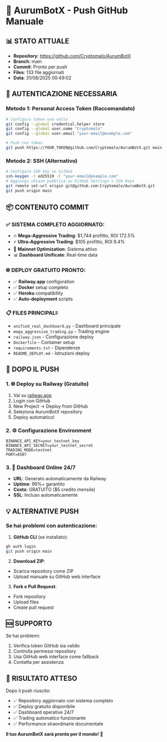 
# 🚀 AurumBotX - Push GitHub Manuale

## 📊 STATO ATTUALE
- **Repository**: https://github.com/Cryptomalo/AurumBotX
- **Branch**: main
- **Commit**: Pronto per push
- **Files**: 133 file aggiornati
- **Data**: 31/08/2025 00:49:02

## 🔑 AUTENTICAZIONE NECESSARIA

### Metodo 1: Personal Access Token (Raccomandato)
```bash
# Configura token una volta
git config --global credential.helper store
git config --global user.name "Cryptomalo"
git config --global user.email "your-email@example.com"

# Push con token
git push https://YOUR_TOKEN@github.com/Cryptomalo/AurumBotX.git main
```

### Metodo 2: SSH (Alternativo)
```bash
# Configura SSH key su GitHub
ssh-keygen -t ed25519 -C "your-email@example.com"
# Aggiungi chiave pubblica su GitHub Settings > SSH Keys
git remote set-url origin git@github.com:Cryptomalo/AurumBotX.git
git push origin main
```

## 📦 CONTENUTO COMMIT

### ✅ SISTEMA COMPLETO AGGIORNATO:
- 🔥 **Mega-Aggressive Trading**: $1,744 profitto, ROI 172.5%
- ⚡ **Ultra-Aggressive Trading**: $105 profitto, ROI 9.4%  
- 🚀 **Mainnet Optimization**: Sistema attivo
- 📊 **Dashboard Unificate**: Real-time data

### 🌐 DEPLOY GRATUITO PRONTO:
- ✅ **Railway.app** configuration
- ✅ **Docker** setup completo
- ✅ **Heroku** compatibility
- ✅ **Auto-deployment** scripts

### 📋 FILES PRINCIPALI:
- `unified_real_dashboard.py` - Dashboard principale
- `mega_aggressive_trading.py` - Trading engine
- `railway.json` - Configurazione deploy
- `Dockerfile` - Container setup
- `requirements.txt` - Dipendenze
- `README_DEPLOY.md` - Istruzioni deploy

## 🎯 DOPO IL PUSH

### 1. 🌐 Deploy su Railway (Gratuito)
1. Vai su [railway.app](https://railway.app)
2. Login con GitHub
3. New Project → Deploy from GitHub
4. Seleziona AurumBotX repository
5. Deploy automatico!

### 2. ⚙️ Configurazione Environment
```
BINANCE_API_KEY=your_testnet_key
BINANCE_API_SECRET=your_testnet_secret
TRADING_MODE=testnet
PORT=8507
```

### 3. 🚀 Dashboard Online 24/7
- **URL**: Generato automaticamente da Railway
- **Uptime**: 99%+ garantito
- **Costo**: GRATUITO ($5 credito mensile)
- **SSL**: Incluso automaticamente

## 💡 ALTERNATIVE PUSH

### Se hai problemi con autenticazione:

1. **GitHub CLI** (se installato):
```bash
gh auth login
git push origin main
```

2. **Download ZIP**:
- Scarica repository come ZIP
- Upload manuale su GitHub web interface

3. **Fork e Pull Request**:
- Fork repository
- Upload files
- Create pull request

## 🆘 SUPPORTO

Se hai problemi:
1. Verifica token GitHub sia valido
2. Controlla permessi repository
3. Usa GitHub web interface come fallback
4. Contatta per assistenza

## 🎉 RISULTATO ATTESO

Dopo il push riuscito:
- ✅ Repository aggiornato con sistema completo
- ✅ Deploy gratuito disponibile
- ✅ Dashboard operative 24/7
- ✅ Trading automatico funzionante
- ✅ Performance straordinarie documentate

**Il tuo AurumBotX sarà pronto per il mondo!** 🚀
